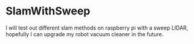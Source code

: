 # SlamWithSweep
I will test out different slam methods on raspberry pi with a sweep LIDAR, hopefully I can upgrade my robot vacuum cleaner in the future.
